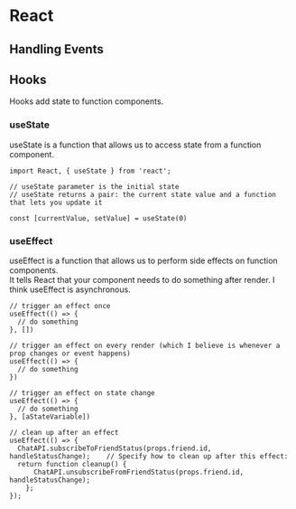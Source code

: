 # React

## Handling Events


## Hooks

Hooks add state to function components.

### useState

useState is a function that allows us to access state from a function component.
```
import React, { useState } from 'react';

// useState parameter is the initial state
// useState returns a pair: the current state value and a function that lets you update it

const [currentValue, setValue] = useState(0)
```

### useEffect

useEffect is a function that allows us to perform side effects on function components. <br>
It tells React that your component needs to do something after render.
I think useEffect is asynchronous.


```
// trigger an effect once
useEffect(() => {
  // do something
}, [])

// trigger an effect on every render (which I believe is whenever a prop changes or event happens)
useEffect(() => {
  // do something
})

// trigger an effect on state change
useEffect(() => {
  // do something
}, [aStateVariable])

// clean up after an effect
useEffect(() => {    
  ChatAPI.subscribeToFriendStatus(props.friend.id, handleStatusChange);    // Specify how to clean up after this effect:
  return function cleanup() {     
      ChatAPI.unsubscribeFromFriendStatus(props.friend.id, handleStatusChange);    
    };
});
```
